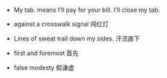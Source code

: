 - My tab. means I'll pay for your bill.
  I'll close my tab.

- against a crosswalk signal 闯红灯

- Lines of sweat trail down my sides. 汗流直下

- first and foremost 首先

- false modesty 假谦虚

